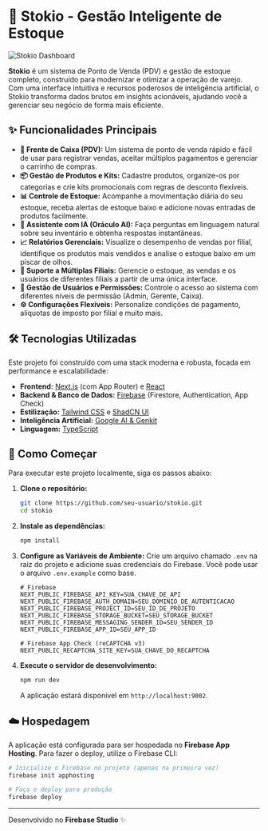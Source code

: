 # 🚀 Stokio - Gestão Inteligente de Estoque

![Stokio Dashboard](https://placehold.co/1200x600.png?text=Dashboard+do+Stokio)

**Stokio** é um sistema de Ponto de Venda (PDV) e gestão de estoque completo, construído para modernizar e otimizar a operação de varejo. Com uma interface intuitiva e recursos poderosos de inteligência artificial, o Stokio transforma dados brutos em insights acionáveis, ajudando você a gerenciar seu negócio de forma mais eficiente.

## ✨ Funcionalidades Principais

- **🏪 Frente de Caixa (PDV):** Um sistema de ponto de venda rápido e fácil de usar para registrar vendas, aceitar múltiplos pagamentos e gerenciar o carrinho de compras.
- **📦 Gestão de Produtos e Kits:** Cadastre produtos, organize-os por categorias e crie kits promocionais com regras de desconto flexíveis.
- **📊 Controle de Estoque:** Acompanhe a movimentação diária do seu estoque, receba alertas de estoque baixo e adicione novas entradas de produtos facilmente.
- **🤖 Assistente com IA (Oráculo AI):** Faça perguntas em linguagem natural sobre seu inventário e obtenha respostas instantâneas.
- **📈 Relatórios Gerenciais:** Visualize o desempenho de vendas por filial, identifique os produtos mais vendidos e analise o estoque baixo em um piscar de olhos.
- **🏢 Suporte a Múltiplas Filiais:** Gerencie o estoque, as vendas e os usuários de diferentes filiais a partir de uma única interface.
- **👥 Gestão de Usuários e Permissões:** Controle o acesso ao sistema com diferentes níveis de permissão (Admin, Gerente, Caixa).
- **⚙️ Configurações Flexíveis:** Personalize condições de pagamento, alíquotas de imposto por filial e muito mais.

## 🛠️ Tecnologias Utilizadas

Este projeto foi construído com uma stack moderna e robusta, focada em performance e escalabilidade:

- **Frontend:** [Next.js](https://nextjs.org/) (com App Router) e [React](https://react.dev/)
- **Backend & Banco de Dados:** [Firebase](https://firebase.google.com/) (Firestore, Authentication, App Check)
- **Estilização:** [Tailwind CSS](https://tailwindcss.com/) e [ShadCN UI](https://ui.shadcn.com/)
- **Inteligência Artificial:** [Google AI & Genkit](https://firebase.google.com/docs/genkit)
- **Linguagem:** [TypeScript](https://www.typescriptlang.org/)

## 🚀 Como Começar

Para executar este projeto localmente, siga os passos abaixo:

1.  **Clone o repositório:**
    ```bash
    git clone https://github.com/seu-usuario/stokio.git
    cd stokio
    ```

2.  **Instale as dependências:**
    ```bash
    npm install
    ```

3.  **Configure as Variáveis de Ambiente:**
    Crie um arquivo chamado `.env` na raiz do projeto e adicione suas credenciais do Firebase. Você pode usar o arquivo `.env.example` como base.

    ```env
    # Firebase
    NEXT_PUBLIC_FIREBASE_API_KEY=SUA_CHAVE_DE_API
    NEXT_PUBLIC_FIREBASE_AUTH_DOMAIN=SEU_DOMINIO_DE_AUTENTICACAO
    NEXT_PUBLIC_FIREBASE_PROJECT_ID=SEU_ID_DE_PROJETO
    NEXT_PUBLIC_FIREBASE_STORAGE_BUCKET=SEU_STORAGE_BUCKET
    NEXT_PUBLIC_FIREBASE_MESSAGING_SENDER_ID=SEU_SENDER_ID
    NEXT_PUBLIC_FIREBASE_APP_ID=SEU_APP_ID

    # Firebase App Check (reCAPTCHA v3)
    NEXT_PUBLIC_RECAPTCHA_SITE_KEY=SUA_CHAVE_DO_RECAPTCHA
    ```

4.  **Execute o servidor de desenvolvimento:**
    ```bash
    npm run dev
    ```

    A aplicação estará disponível em `http://localhost:9002`.

## ☁️ Hospedagem

A aplicação está configurada para ser hospedada no **Firebase App Hosting**. Para fazer o deploy, utilize o Firebase CLI:

```bash
# Inicialize o Firebase no projeto (apenas na primeira vez)
firebase init apphosting

# Faça o deploy para produção
firebase deploy
```

---

Desenvolvido no **Firebase Studio** ✨

